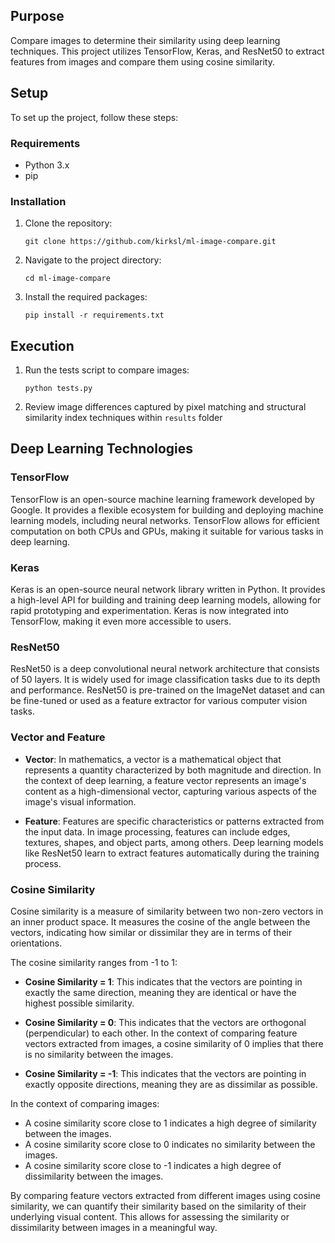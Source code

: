 ## Purpose

Compare images to determine their similarity using deep learning techniques. This project utilizes TensorFlow, Keras, and ResNet50 to extract features from images and compare them using cosine similarity.

## Setup

To set up the project, follow these steps:

### Requirements

- Python 3.x
- pip

### Installation

1. Clone the repository:

    ```
    git clone https://github.com/kirksl/ml-image-compare.git
    ```

2. Navigate to the project directory:

    ```
    cd ml-image-compare
    ```

3. Install the required packages:

    ```
    pip install -r requirements.txt
    ```

## Execution

1. Run the tests script to compare images:

    ```
    python tests.py
    ```

2. Review image differences captured by pixel matching and structural similarity index techniques within `results` folder


## Deep Learning Technologies

### TensorFlow

TensorFlow is an open-source machine learning framework developed by Google. It provides a flexible ecosystem for building and deploying machine learning models, including neural networks. TensorFlow allows for efficient computation on both CPUs and GPUs, making it suitable for various tasks in deep learning.

### Keras

Keras is an open-source neural network library written in Python. It provides a high-level API for building and training deep learning models, allowing for rapid prototyping and experimentation. Keras is now integrated into TensorFlow, making it even more accessible to users.

### ResNet50

ResNet50 is a deep convolutional neural network architecture that consists of 50 layers. It is widely used for image classification tasks due to its depth and performance. ResNet50 is pre-trained on the ImageNet dataset and can be fine-tuned or used as a feature extractor for various computer vision tasks.

### Vector and Feature

- **Vector**: In mathematics, a vector is a mathematical object that represents a quantity characterized by both magnitude and direction. In the context of deep learning, a feature vector represents an image's content as a high-dimensional vector, capturing various aspects of the image's visual information.
  
- **Feature**: Features are specific characteristics or patterns extracted from the input data. In image processing, features can include edges, textures, shapes, and object parts, among others. Deep learning models like ResNet50 learn to extract features automatically during the training process.

### Cosine Similarity

Cosine similarity is a measure of similarity between two non-zero vectors in an inner product space. It measures the cosine of the angle between the vectors, indicating how similar or dissimilar they are in terms of their orientations. 

The cosine similarity ranges from -1 to 1:
- **Cosine Similarity = 1**: This indicates that the vectors are pointing in exactly the same direction, meaning they are identical or have the highest possible similarity.
  
- **Cosine Similarity = 0**: This indicates that the vectors are orthogonal (perpendicular) to each other. In the context of comparing feature vectors extracted from images, a cosine similarity of 0 implies that there is no similarity between the images.
  
- **Cosine Similarity = -1**: This indicates that the vectors are pointing in exactly opposite directions, meaning they are as dissimilar as possible.

In the context of comparing images:
- A cosine similarity score close to 1 indicates a high degree of similarity between the images.
- A cosine similarity score close to 0 indicates no similarity between the images.
- A cosine similarity score close to -1 indicates a high degree of dissimilarity between the images.

By comparing feature vectors extracted from different images using cosine similarity, we can quantify their similarity based on the similarity of their underlying visual content. This allows for assessing the similarity or dissimilarity between images in a meaningful way.